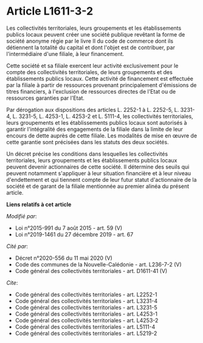 # Article L1611-3-2

Les collectivités territoriales, leurs groupements et les établissements publics locaux peuvent créer une société publique
revêtant la forme de société anonyme régie par le livre II du code de commerce dont ils détiennent la totalité du capital et
dont l'objet est de contribuer, par l'intermédiaire d'une filiale, à leur financement.

Cette société et sa filiale exercent leur activité exclusivement pour le compte des collectivités territoriales, de leurs
groupements et des établissements publics locaux. Cette activité de financement est effectuée par la filiale à partir de
ressources provenant principalement d'émissions de titres financiers, à l'exclusion de ressources directes de l'Etat ou de
ressources garanties par l'Etat.

Par dérogation aux dispositions des articles L. 2252-1 à L. 2252-5, L. 3231-4, L. 3231-5, L. 4253-1, L. 4253-2 et L. 5111-4,
les collectivités territoriales, leurs groupements et les établissements publics locaux sont autorisés à garantir
l'intégralité des engagements de la filiale dans la limite de leur encours de dette auprès de cette filiale. Les modalités de
mise en œuvre de cette garantie sont précisées dans les statuts des deux sociétés.

Un décret précise les conditions dans lesquelles les collectivités territoriales, leurs groupements et les établissements
publics locaux peuvent devenir actionnaires de cette société. Il détermine des seuils qui peuvent notamment s'appliquer à
leur situation financière et à leur niveau d'endettement et qui tiennent compte de leur futur statut d'actionnaire de la
société et de garant de la filiale mentionnée au premier alinéa du présent article.

**Liens relatifs à cet article**

_Modifié par_:

  - Loi n°2015-991 du 7 août 2015 - art. 59 (V)
  - Loi n°2019-1461 du 27 décembre 2019 - art. 67

_Cité par_:

  - Décret n°2020-556 du 11 mai 2020 (V)
  - Code des communes de la Nouvelle-Calédonie - art. L236-7-2 (V)
  - Code général des collectivités territoriales - art. D1611-41 (V)

_Cite_:

  - Code général des collectivités territoriales - art. L2252-1
  - Code général des collectivités territoriales - art. L3231-4
  - Code général des collectivités territoriales - art. L3231-5
  - Code général des collectivités territoriales - art. L4253-1
  - Code général des collectivités territoriales - art. L4253-2
  - Code général des collectivités territoriales - art. L5111-4
  - Code général des collectivités territoriales - art. L5219-2
